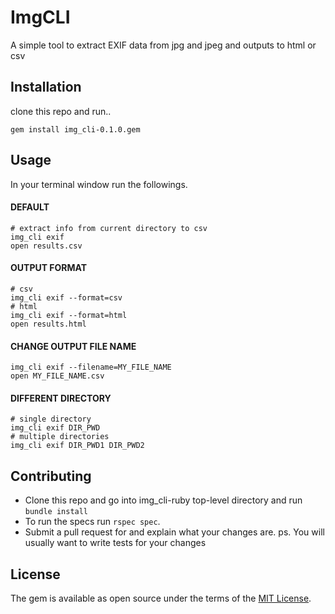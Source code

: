 # ImgCLI
A simple tool to extract EXIF data from jpg and jpeg and outputs to html or csv

## Installation
clone this repo and run..
```shell
gem install img_cli-0.1.0.gem
```
## Usage
In your terminal window run the followings.
#### DEFAULT
```shell
# extract info from current directory to csv
img_cli exif
open results.csv
```
#### OUTPUT FORMAT
```shell
# csv
img_cli exif --format=csv
# html
img_cli exif --format=html
open results.html
```
#### CHANGE OUTPUT FILE NAME
```shell
img_cli exif --filename=MY_FILE_NAME
open MY_FILE_NAME.csv
```

#### DIFFERENT DIRECTORY
```shell
# single directory
img_cli exif DIR_PWD
# multiple directories
img_cli exif DIR_PWD1 DIR_PWD2
```

## Contributing
- Clone this repo and go into img_cli-ruby top-level directory and run `bundle install`
- To run the specs run `rspec spec`.
- Submit a pull request for and explain what your changes are.
ps. You will usually want to write tests for your changes

## License
The gem is available as open source under the terms of the [MIT License](http://opensource.org/licenses/MIT).
